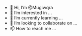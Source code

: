 - 👋 Hi, I’m @Mugiwqra
- 👀 I’m interested in ...
- 🌱 I’m currently learning ...
- 💞️ I’m looking to collaborate on ...
- 📫 How to reach me ...

<!---
Mugiwqra/Mugiwqra is a ✨ special ✨ repository because its `README.md` (this file) appears on your GitHub profile.
You can click the Preview link to take a look at your changes.
--->

